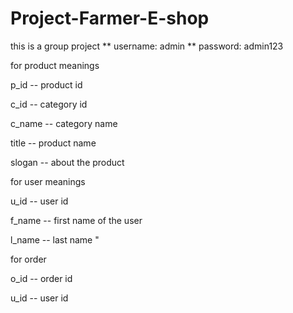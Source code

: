 # Project-Farmer-E-shop
this is a group project
** username: admin
** password: admin123

for product meanings

p_id -- product id

c_id -- category id

c_name -- category name

title -- product name

slogan -- about the product


for user meanings

u_id -- user id

f_name -- first name of the user

l_name -- last name "

for order

o_id -- order id

u_id -- user id

